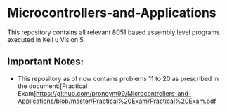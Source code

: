 # Microcontrollers-and-Applications
This repository contains all relevant 8051 based assembly level programs executed in Keil u Vision 5.

Important Notes:
----------------
* This repository as of now contains problems 11 to 20 as prescribed in the document:[Practical Exam]https://github.com/pronoym99/Microcontrollers-and-Applications/blob/master/Practical%20Exam/Practical%20Exam.pdf 

